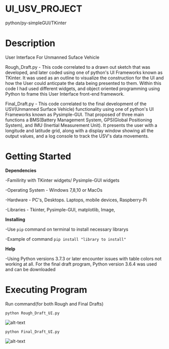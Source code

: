 # UI_USV_PROJECT
python/py-simpleGUI/TKinter

# Description
User Interface For Unmanned Suface Vehicle

Rough_Draft.py - This code correlated to a drawn out sketch that was developed, and later coded using one of python's UI Frameworks known as TKinter. It was used as an outline to visualize the construction for the UI and how the User could anticpate the data being presented to them. Within this code I had used different widgets, and object oriented programming using Python to frame this User Interface front-end framework. 

Final_Draft.py - This code correlated to the final development of the USV(Unmanned Surface Vehicle) functionality using one of python's UI Frameworks known as Pysimple-GUI. That proposed of three main functions a BMS(Battery Management System, GPS(Global Positioning System), and IMU (Inertial Measurement Unit). It presents the user with a longitude and latitude grid, along with a display window showing all the output values, and a log console to track the USV's data movements.      


# Getting Started

**Dependencies**

-Familirity with TKinter widgets/ Pysimple-GUI widgets

-Operating System - Windows 7,8,10 or MacOs

-Hardware - PC's, Desktops. Laptops, mobile devices, Raspberry-Pi

-Libraries - Tkinter, Pysimple-GUI, matplotlib, Image, 

**Installing**

-Use `pip` command on terminal to install necessary librarys

-Example of command `pip install "library to install"`

**Help**

-Using Python versions 3.7.3 or later encounter issues with table colors not working at all. For the final draft program, Python version 3.6.4 was used and can be downloaded


# Executing Program

Run command(for both Rough and Final Drafts)

`python Rough_Draft_UI.py` 

![alt-text](http://g.recordit.co/s3S2XzqdHi.gif)

`python Final_Draft_UI.py`

![alt-text](http://g.recordit.co/0xWVz35NI0.gif)
